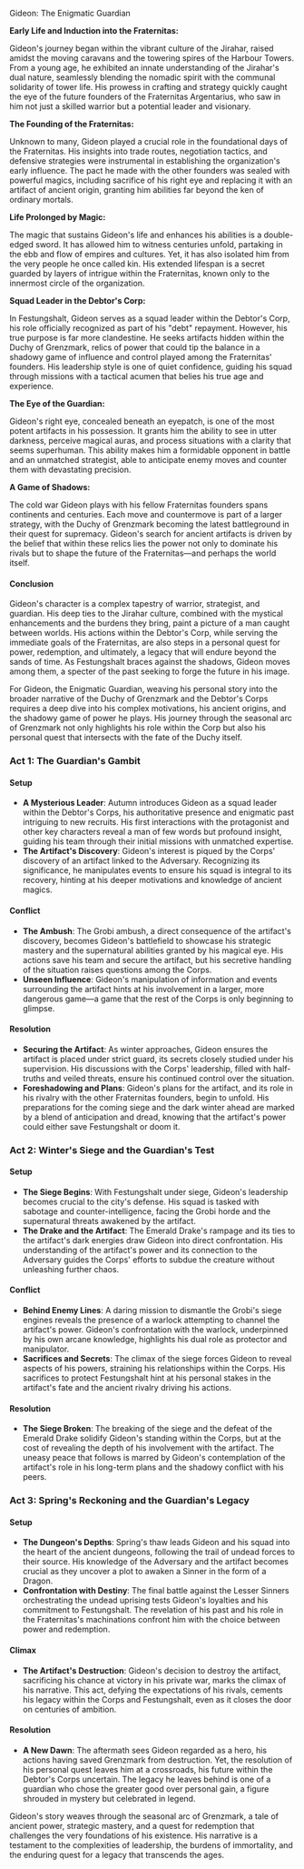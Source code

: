 Gideon: The Enigmatic Guardian

**Early Life and Induction into the Fraternitas:**

Gideon's journey began within the vibrant culture of the Jirahar, raised amidst the moving caravans and the towering spires of the Harbour Towers. From a young age, he exhibited an innate understanding of the Jirahar's dual nature, seamlessly blending the nomadic spirit with the communal solidarity of tower life. His prowess in crafting and strategy quickly caught the eye of the future founders of the Fraternitas Argentarius, who saw in him not just a skilled warrior but a potential leader and visionary.

**The Founding of the Fraternitas:**

Unknown to many, Gideon played a crucial role in the foundational days of the Fraternitas. His insights into trade routes, negotiation tactics, and defensive strategies were instrumental in establishing the organization's early influence. The pact he made with the other founders was sealed with powerful magics, including sacrifice of his right eye and replacing it with an artifact of ancient origin, granting him abilities far beyond the ken of ordinary mortals.

**Life Prolonged by Magic:**

The magic that sustains Gideon's life and enhances his abilities is a double-edged sword. It has allowed him to witness centuries unfold, partaking in the ebb and flow of empires and cultures. Yet, it has also isolated him from the very people he once called kin. His extended lifespan is a secret guarded by layers of intrigue within the Fraternitas, known only to the innermost circle of the organization.

**Squad Leader in the Debtor's Corp:**

In Festungshalt, Gideon serves as a squad leader within the Debtor's Corp, his role officially recognized as part of his "debt" repayment. However, his true purpose is far more clandestine. He seeks artifacts hidden within the Duchy of Grenzmark, relics of power that could tip the balance in a shadowy game of influence and control played among the Fraternitas' founders. His leadership style is one of quiet confidence, guiding his squad through missions with a tactical acumen that belies his true age and experience.

**The Eye of the Guardian:**

Gideon's right eye, concealed beneath an eyepatch, is one of the most potent artifacts in his possession. It grants him the ability to see in utter darkness, perceive magical auras, and process situations with a clarity that seems superhuman. This ability makes him a formidable opponent in battle and an unmatched strategist, able to anticipate enemy moves and counter them with devastating precision.

**A Game of Shadows:**

The cold war Gideon plays with his fellow Fraternitas founders spans continents and centuries. Each move and countermove is part of a larger strategy, with the Duchy of Grenzmark becoming the latest battleground in their quest for supremacy. Gideon's search for ancient artifacts is driven by the belief that within these relics lies the power not only to dominate his rivals but to shape the future of the Fraternitas—and perhaps the world itself.

#### Conclusion

Gideon's character is a complex tapestry of warrior, strategist, and guardian. His deep ties to the Jirahar culture, combined with the mystical enhancements and the burdens they bring, paint a picture of a man caught between worlds. His actions within the Debtor's Corp, while serving the immediate goals of the Fraternitas, are also steps in a personal quest for power, redemption, and ultimately, a legacy that will endure beyond the sands of time. As Festungshalt braces against the shadows, Gideon moves among them, a specter of the past seeking to forge the future in his image.

For Gideon, the Enigmatic Guardian, weaving his personal story into the broader narrative of the Duchy of Grenzmark and the Debtor's Corps requires a deep dive into his complex motivations, his ancient origins, and the shadowy game of power he plays. His journey through the seasonal arc of Grenzmark not only highlights his role within the Corp but also his personal quest that intersects with the fate of the Duchy itself.

### Act 1: The Guardian's Gambit

#### Setup
- **A Mysterious Leader**: Autumn introduces Gideon as a squad leader within the Debtor's Corps, his authoritative presence and enigmatic past intriguing to new recruits. His first interactions with the protagonist and other key characters reveal a man of few words but profound insight, guiding his team through their initial missions with unmatched expertise.
- **The Artifact's Discovery**: Gideon's interest is piqued by the Corps' discovery of an artifact linked to the Adversary. Recognizing its significance, he manipulates events to ensure his squad is integral to its recovery, hinting at his deeper motivations and knowledge of ancient magics.

#### Conflict
- **The Ambush**: The Grobi ambush, a direct consequence of the artifact's discovery, becomes Gideon's battlefield to showcase his strategic mastery and the supernatural abilities granted by his magical eye. His actions save his team and secure the artifact, but his secretive handling of the situation raises questions among the Corps.
- **Unseen Influence**: Gideon's manipulation of information and events surrounding the artifact hints at his involvement in a larger, more dangerous game—a game that the rest of the Corps is only beginning to glimpse.

#### Resolution
- **Securing the Artifact**: As winter approaches, Gideon ensures the artifact is placed under strict guard, its secrets closely studied under his supervision. His discussions with the Corps' leadership, filled with half-truths and veiled threats, ensure his continued control over the situation.
- **Foreshadowing and Plans**: Gideon's plans for the artifact, and its role in his rivalry with the other Fraternitas founders, begin to unfold. His preparations for the coming siege and the dark winter ahead are marked by a blend of anticipation and dread, knowing that the artifact's power could either save Festungshalt or doom it.

### Act 2: Winter's Siege and the Guardian's Test

#### Setup
- **The Siege Begins**: With Festungshalt under siege, Gideon's leadership becomes crucial to the city's defense. His squad is tasked with sabotage and counter-intelligence, facing the Grobi horde and the supernatural threats awakened by the artifact.
- **The Drake and the Artifact**: The Emerald Drake's rampage and its ties to the artifact's dark energies draw Gideon into direct confrontation. His understanding of the artifact's power and its connection to the Adversary guides the Corps' efforts to subdue the creature without unleashing further chaos.

#### Conflict
- **Behind Enemy Lines**: A daring mission to dismantle the Grobi's siege engines reveals the presence of a warlock attempting to channel the artifact's power. Gideon's confrontation with the warlock, underpinned by his own arcane knowledge, highlights his dual role as protector and manipulator.
- **Sacrifices and Secrets**: The climax of the siege forces Gideon to reveal aspects of his powers, straining his relationships within the Corps. His sacrifices to protect Festungshalt hint at his personal stakes in the artifact's fate and the ancient rivalry driving his actions.

#### Resolution
- **The Siege Broken**: The breaking of the siege and the defeat of the Emerald Drake solidify Gideon's standing within the Corps, but at the cost of revealing the depth of his involvement with the artifact. The uneasy peace that follows is marred by Gideon's contemplation of the artifact's role in his long-term plans and the shadowy conflict with his peers.

### Act 3: Spring's Reckoning and the Guardian's Legacy

#### Setup
- **The Dungeon's Depths**: Spring's thaw leads Gideon and his squad into the heart of the ancient dungeons, following the trail of undead forces to their source. His knowledge of the Adversary and the artifact becomes crucial as they uncover a plot to awaken a Sinner in the form of a Dragon.
- **Confrontation with Destiny**: The final battle against the Lesser Sinners orchestrating the undead uprising tests Gideon's loyalties and his commitment to Festungshalt. The revelation of his past and his role in the Fraternitas's machinations confront him with the choice between power and redemption.

#### Climax
- **The Artifact's Destruction**: Gideon's decision to destroy the artifact, sacrificing his chance at victory in his private war, marks the climax of his narrative. This act, defying the expectations of his rivals, cements his legacy within the Corps and Festungshalt, even as it closes the door on centuries of ambition.

#### Resolution
- **A New Dawn**: The aftermath sees Gideon regarded as a hero, his actions having saved Grenzmark from destruction. Yet, the resolution of his personal quest leaves him at a crossroads, his future within the Debtor's Corps uncertain. The legacy he leaves behind is one of a guardian who chose the greater good over personal gain, a figure shrouded in mystery but celebrated in legend.

Gideon's story weaves through the seasonal arc of Grenzmark, a tale of ancient power, strategic mastery, and a quest for redemption that challenges the very foundations of his existence. His narrative is a testament to the complexities of leadership, the burdens of immortality, and the enduring quest for a legacy that transcends the ages.
